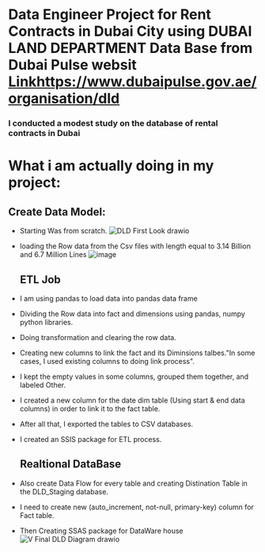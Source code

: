 # Data Engineer Project for Rent Contracts in Dubai City using DUBAI LAND DEPARTMENT Data Base from Dubai Pulse websit [Link](https://www.dubaipulse.gov.ae/organisation/dld)https://www.dubaipulse.gov.ae/organisation/dld



### I conducted a modest study on the database of rental contracts in Dubai

# What i am actually doing in my project: 


## Create Data Model:
* Starting Was from scratch.
  ![DLD First Look drawio](https://github.com/HuSSam-lab/DE-Rent_Contracts_In_Dubai_DLDdb_RsProject/assets/73494744/9277f857-fad9-4c52-bf9c-3df4ac83f1f7)

* loading the Row data from the Csv files with length equal to 3.14 Billion and 6.7 Million Lines ![image](https://github.com/HuSSam-lab/DE-Rent_Contracts_In_Dubai_DLDdb_RsProject/assets/73494744/6106b5c2-c988-4edf-b386-8a954f62cd40)

  ## ETL Job
* I am using pandas to load data into pandas data frame
* Dividing the Row data into fact and dimensions using pandas, numpy python libraries.
* Doing transformation and clearing the row data.
* Creating new columns to link the fact and its Diminsions talbes."In some cases, I used existing columns to doing link process".
* I kept the empty values in some columns, grouped them together, and labeled Other.
* I created a new column for the date dim table (Using start & end data columns) in order to link it to the fact table.
* After all that, I exported the tables to CSV databases.
* I created an SSIS package for ETL process.
  
  ## Realtional DataBase
* Also create Data Flow for every table and creating Distination Table in the DLD_Staging database.
* I need to create new (auto_increment, not-null, primary-key) column for Fact table.
* Then Creating SSAS package for DataWare house
  ![V Final DLD Diagram drawio](https://github.com/HuSSam-lab/DE-Rent_Contracts_In_Dubai_DLDdb_RsProject/assets/73494744/92b733bb-1477-4d03-ba9e-be9e8e026400)

